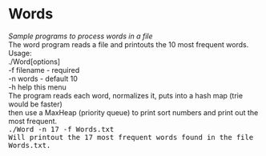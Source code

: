 # Words
*Sample programs to process words in a file*
<br>
The word program reads a file and printouts the 10 most frequent words.
<br> 
Usage: 
<br> 
./Word[options]
<br> 
-f filename - required
<br> 
-n words - default 10
<br> 
-h help this menu
<br>
The program reads each word, normalizes it, puts into a hash map (trie would be faster)
<br>
then use a MaxHeap (priority queue) to print sort numbers and print out the most frequent.
<br>
<tt>./Word -n 17 -f Words.txt
<br>
Will printout the 17 most frequent words found in the file Words.txt.
